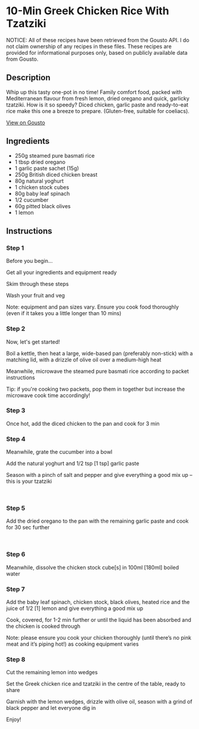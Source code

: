 # 10-Min Greek Chicken Rice With Tzatziki 

NOTICE: All of these recipes have been retrieved from the Gousto API. I do not claim ownership of any recipes in these files. These recipes are provided for informational purposes only, based on publicly available data from Gousto.

## Description

Whip up this tasty one-pot in no time! Family comfort food, packed with Mediterranean flavour from fresh lemon, dried oregano and quick, garlicky tzatziki. How is it so speedy? Diced chicken, garlic paste and ready-to-eat rice make this one a breeze to prepare. (Gluten-free, suitable for coeliacs).

[View on Gousto](https://www.gousto.co.uk/recipes/cookbook/10-min-greek-chicken-rice-with-tzatziki)

## Ingredients

- 250g steamed pure basmati rice
- 1 tbsp dried oregano
- 1 garlic paste sachet (15g)
- 250g British diced chicken breast
- 80g natural yoghurt
- 1 chicken stock cubes
- 80g baby leaf spinach
- 1/2 cucumber
- 60g pitted black olives
- 1 lemon

## Instructions


### Step 1

Before you&nbsp;begin...


Get all your ingredients and equipment ready


Skim through these steps


Wash your fruit and veg


Note: equipment and pan sizes vary. Ensure you cook food thoroughly (even if it takes you a little longer than 10 mins)


### Step 2

Now, let's get started!


Boil a kettle, then heat a large, wide-based pan (preferably non-stick) with a matching lid, with a drizzle of olive oil over a medium-high heat


Meanwhile,&nbsp;microwave&nbsp;the&nbsp;steamed pure basmati rice&nbsp;according to packet instructions


Tip: if you're cooking two packets, pop them in together but increase the microwave cook time accordingly!


### Step 3

Once hot, add the diced chicken to the pan and cook for 3 min


### Step 4

Meanwhile, grate the&nbsp;cucumber&nbsp;into a bowl


Add the&nbsp;natural yoghurt&nbsp;and 1/2 tsp<span class="text-danger">&nbsp;[1 tsp]</span>&nbsp;garlic paste


Season with a pinch of&nbsp;salt&nbsp;and&nbsp;pepper&nbsp;and give everything a good mix up &ndash; this is your&nbsp;tzatziki


&nbsp;


### Step 5

Add the&nbsp;dried oregano&nbsp;to the pan with the&nbsp;remaining garlic paste&nbsp;and cook for 30 sec further


&nbsp;


### Step 6

Meanwhile, dissolve the chicken stock cube<span class="text-danger">[s]</span> in 100ml<span class="text-danger"> [180ml]</span> boiled water


### Step 7

Add the baby leaf spinach, chicken stock, black olives, heated rice and the juice of 1/2 <span class="text-danger">[1]</span> lemon and give everything a good mix up


Cook, covered, for 1-2 min further or until the liquid has been absorbed and the chicken is cooked through&nbsp;


Note: please ensure you cook your chicken thoroughly (until there&rsquo;s no pink meat and it&rsquo;s piping hot!) as cooking equipment varies

### Step 8

Cut the remaining lemon into wedges


Set the Greek chicken rice and tzatziki in the centre of the table, ready to share


Garnish with the lemon wedges, drizzle with olive oil, season with a grind of black pepper and let everyone dig in


Enjoy!


